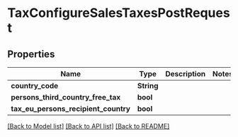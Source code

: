 # TaxConfigureSalesTaxesPostRequest

## Properties

Name | Type | Description | Notes
------------ | ------------- | ------------- | -------------
**country_code** | **String** |  | 
**persons_third_country_free_tax** | **bool** |  | 
**tax_eu_persons_recipient_country** | **bool** |  | 

[[Back to Model list]](../README.md#documentation-for-models) [[Back to API list]](../README.md#documentation-for-api-endpoints) [[Back to README]](../README.md)


